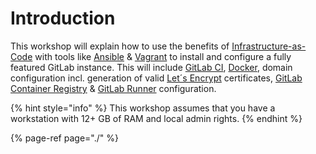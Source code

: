 # Introduction

This workshop will explain how to use the benefits of [Infrastructure-as-Code](https://en.wikipedia.org/wiki/Infrastructure_as_Code) with tools like [Ansible](https://www.ansible.com/) & [Vagrant](https://www.vagrantup.com/) to install and configure a fully featured GitLab instance. This will include [GitLab CI](https://about.gitlab.com/features/gitlab-ci-cd/), [Docker](https://www.docker.com/), domain configuration incl. generation of valid [Let´s Encrypt](https://letsencrypt.org/) certificates, [GitLab Container Registry](https://docs.gitlab.com/ee/user/project/container_registry.html) & [GitLab Runner](https://docs.gitlab.com/runner/) configuration.

{% hint style="info" %}
 This workshop assumes that you have a workstation with 12+ GB of RAM and local admin rights.
{% endhint %}

{% page-ref page="./" %}


